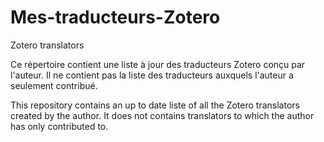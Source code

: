 Mes-traducteurs-Zotero
======================

Zotero translators

Ce répertoire contient une liste à jour des traducteurs Zotero conçu par l'auteur. Il ne contient pas la liste  des
traducteurs auxquels l'auteur a seulement contribué.

This repository contains an up to date liste of all the Zotero translators created by the author. It does not contains 
translators to which the author has only contributed to.
